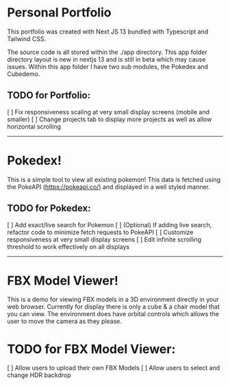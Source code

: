 # **Personal Portfolio**

This portfolio was created with Next JS 13 bundled with Typescript and Tailwind CSS.

The source code is all stored within the ./app directory. This app folder directory layout is new in nextjs 13 and is still in beta which may cause issues. Within this app folder I have two sub modules, the Pokedex and Cubedemo. 

## TODO for Portfolio:
[ ] Fix responsiveness scaling at very small display screens (mobile and smaller)
[ ] Change projects tab to display more projects as well as allow horizontal scrolling

-----------------------

# Pokedex!
This is a simple tool to view all existing pokemon! This data is fetched using the PokeAPI (https://pokeapi.co/) and displayed in a well styled manner.

## TODO for Pokedex:
[ ] Add exact/live search for Pokemon
[ ] (Optional) If adding live search, refactor code to minimize fetch requests to PokeAPI
[ ] Customize responsiveness at very small display screens
[ ] Edit infinite scrolling threshold to work effectively on all displays

-----------------------

# FBX Model Viewer!
This is a demo for viewing FBX models in a 3D environment directly in your web browser. Currently for display there is only a cube & a chair model that you can view. The environment does have orbital controls which allows the user to move the camera as they please.

# TODO for FBX Model Viewer:
[ ] Allow users to upload their own FBX Models
[ ] Allow users to select and change HDR backdrop